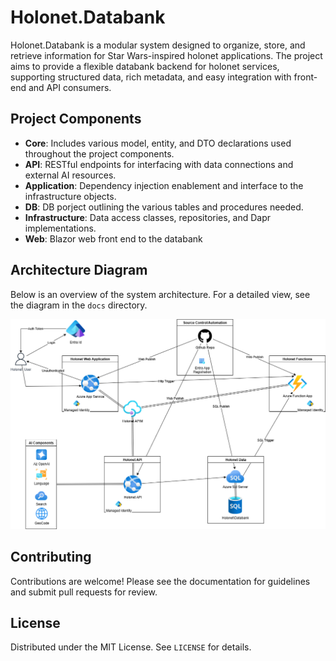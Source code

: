 # Holonet.Databank

Holonet.Databank is a modular system designed to organize, store, and retrieve information for Star Wars-inspired holonet applications. The project aims to provide a flexible databank backend for holonet services, supporting structured data, rich metadata, and easy integration with front-end and API consumers.

## Project Components

- **Core**: Includes various model, entity, and DTO declarations used throughout the project components.
- **API**: RESTful endpoints for interfacing with data connections and external AI resources.
- **Application**: Dependency injection enablement and interface to the infrastructure objects.
- **DB**: DB porject outlining the various tables and procedures needed.
- **Infrastructure**: Data access classes, repositories, and Dapr implementations.
- **Web**: Blazor web front end to the databank

## Architecture Diagram

Below is an overview of the system architecture. For a detailed view, see the diagram in the `docs` directory.

![Holonet Databank Architecture](docs/Holonet-databank-diag.png)

## Contributing

Contributions are welcome! Please see the documentation for guidelines and submit pull requests for review.

## License

Distributed under the MIT License. See `LICENSE` for details.
